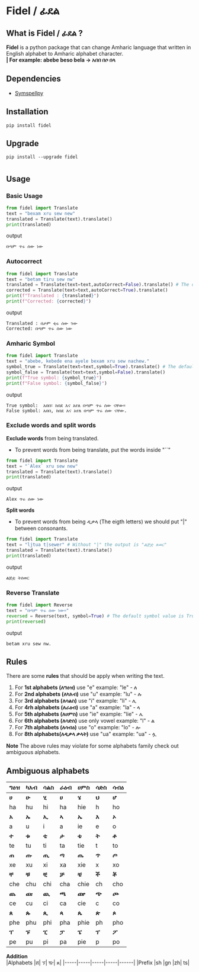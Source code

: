 # **Fidel / ፊደል**
## What is **Fidel / ፊደል** ?
**Fidel** is a python package that can change Amharic language that written in English alphabet to Amharic alphabet character. <br>
**| For example: abebe beso bela -> አበበ በሶ በላ**


## **Dependencies**
* [Symspellpy](https://github.com/mammothb/symspellpy)


## **Installation** 
```
pip install fidel
```
## **Upgrade**
```
pip install --upgrade fidel
```
#

## **Usage**

### **Basic Usage**
``` python
from fidel import Translate
text = "bexam xru sew new"
translated = Translate(text).translate()
print(translated)
```
output
```
በጣም ጥሩ ሰው ነው
```

### **Autocorrect**
``` python
from fidel import Translate
text = "betam tiru sew nw"
translated = Translate(text=text,autoCorrect=False).translate() # The default is False
corrected = Translate(text=text,autoCorrect=True).translate()
print(f"Translated : {translated}")
print(f"Corrected: {corrected}")

```
output
```
Translated : በታም ቲሩ ሰው ንው
Corrected: በጣም ጥሩ ሰው ነው
```
### **Amharic Symbol**
``` python 
from fidel import Translate
text = "abebe, kebede ena ayele bexam xru sew nachew."
symbol_true = Translate(text=text,symbol=True).translate() # The default is True
symbol_false = Translate(text=text,symbol=False).translate()
print(f"True symbol: {symbol_true}")
print(f"False symbol: {symbol_false}")
```
output
```
True symbol:  አበበ፣ ከበደ እና አየለ በጣም ጥሩ ሰው ናቸው።
False symbol: አበበ, ከበደ እና አየለ በጣም ጥሩ ሰው ናቸው.
```
### **Exclude words** and **split words**
**Exclude words** from being translated.
- To prevent words from being translate, put the words inside "``" 
``` python
from fidel import Translate
text = "`Alex` xru sew new"
translated = Translate(text).translate()
print(translated)

```
output
```
Alex ጥሩ ሰው ነው
```
**Split words**
- To prevent words from being ዲቃላ (The eigth letters) we should put "|" between consonants.
``` python
from fidel import Translate
text = "ljtua t|sewer" # Without "|" the output is "ልጅቷ ጸወር"
translated = Translate(text).translate()
print(translated)
```
output
```
ልጅቷ ትሰወር
```

### **Reverse Translate**
``` python
from fidel import Reverse
text = "በጣም ጥሩ ሰው ነው።"
reversed = Reverse(text, symbol=True) # The default symbol value is True 
print(reversed)
```
output
```
betam xru sew nw.
```


## **Rules** 
There are some **rules** that should be apply when writing the text.
 1. For **1st alphabets (ለግዕዝ)** use "e" example: "le" - ለ
 2. For **2nd alphabets (ለካእብ)** use "u" example: "lu" - ሉ
 3. For **3rd alphabets (ለሳልስ)** use "i" example: "li" - ሊ
 4. For **4rh alphabets (ለራዕብ)** use "a" example: "la" - ላ
 5. For **5th alphabets (ለሀምስ)** use "ie" example: "lie" - ሌ
 6. For **6th alphabets (ለሳድስ)** use only vowel example: "l" - ል
 7. For **7th alphabets (ለሳብዕ)** use "o" example: "lo" - ሎ
 8. For **8th alphabets(ለዲቃላ ቃላት)** use "ua" example: "ua" -  ሏ 

**Note** The above rules may violate for some alphabets family check out ambiguous alphabets.
## **Ambiguous alphabets**

| ግዕዝ | ካእብ | ሳልስ | ራዕብ | ሀምስ | ሳድስ | ሳብዕ |
|-----|-----|-----|-----|------|-----|-----|
|  **ሀ**  |  **ሁ**  |  **ሂ**  |  **ሀ**  |  **ሄ**   |  **ህ**  |  **ሆ**  |
| ha  | hu  | hi  | ha  | hie  |  h  |  ho |
|  **አ**  |  **ኡ**  |  **ኢ**  |  **ኣ**  |  **ኤ**   |  **እ**  |  **ኦ**  |
|  a  |  u  |  i  |  a   |  ie  |  e  |  o  |
|  **ተ**  |  **ቱ**  |  **ቲ**  |  **ታ**  |  **ቴ**   |  **ት**  |  **ቶ**  |
|  te |  tu  |  ti  |  ta  |  tie   |  t  |  to  |
|  **ጠ**  |  **ጡ**  |  **ጢ** | **ጣ**  |  **ጤ**   |  **ጥ**  |  **ጦ**  |
|  xe  |  xu  |  xi  |  xa  |  xie   |  x  |  xo  |
|  **ቸ**  | **ቹ**  |  **ቺ**  |  **ቻ**  |  **ቼ**   |  **ች**  |  **ቾ**  |
|  che  |  chu  |  chi  |  cha  |  chie   |  ch  |  cho  |
|  **ጨ**  |  **ጩ** |  **ጪ**  |  **ጫ**  |  **ጬ**   | **ጭ** |  **ጮ**  |
|  ce  |  cu  |  ci  |  ca  |  cie   |  c  |  co  |
|  **ጰ**  |  **ጱ**  |  **ጲ**  |  **ጳ**  |  **ጴ**   |  **ጵ**  |  **ጶ**  |
|  phe  |  phu  |  phi  |  pha  |  phie   |  ph  |  pho  |
|  **ፐ**  |  **ፑ**  |  **ፒ**  |  **ፓ**  |  **ፔ**   |  **ፕ**  |  **ፖ**  |
|  pe  |  pu |  pi  |  pa  |  pie   |  p  |  po  |

**Addition** <br>
|Alphabets |ሸ| ኘ| ዥ| ጸ| 
|-----|-----|-----|-----|------|
|Prefix |sh |gn |zh| ts|